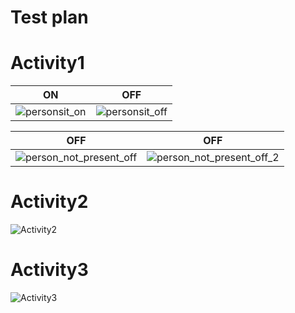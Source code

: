 # Test plan




# Activity1
|ON|OFF|
|:--:|:--:|
|![personsit_on](https://user-images.githubusercontent.com/83154833/127530839-34c2e468-864b-43e9-bafa-71f46910df6c.png)|![personsit_off](https://user-images.githubusercontent.com/83154833/127531185-181ae3b5-c889-4a91-b791-dfa4012d541a.png)

|OFF|OFF|
|:--:|:--:|
|![person_not_present_off](https://user-images.githubusercontent.com/83154833/127531328-59c621d6-6ca7-4b43-8a6e-6e9aadf8c9ac.png)|![person_not_present_off_2](https://user-images.githubusercontent.com/83154833/127531353-42133816-d505-48be-9cbc-aabf9e9f1387.png)


# Activity2
![Activity2](https://user-images.githubusercontent.com/83154833/127531498-97f344e1-106b-4a28-b564-3835755e693e.png)


# Activity3
![Activity3](https://user-images.githubusercontent.com/83154833/127531533-81f8db82-92eb-4645-9a7e-26673448c2b6.png)
